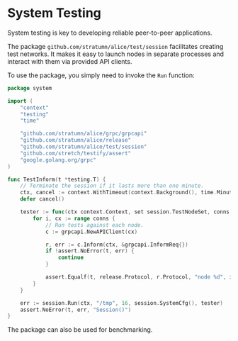 # System Testing

System testing is key to developing reliable peer-to-peer applications.

The package `github.com/stratumn/alice/test/session` facilitates creating test
networks. It makes it easy to launch nodes in separate processes and interact
with them via provided API clients.

To use the package, you simply need to invoke the `Run` function:

```go
package system

import (
	"context"
	"testing"
	"time"

	"github.com/stratumn/alice/grpc/grpcapi"
	"github.com/stratumn/alice/release"
	"github.com/stratumn/alice/test/session"
	"github.com/stretch/testify/assert"
	"google.golang.org/grpc"
)

func TestInform(t *testing.T) {
	// Terminate the session if it lasts more than one minute.
	ctx, cancel := context.WithTimeout(context.Background(), time.Minute)
	defer cancel()

	tester := func(ctx context.Context, set session.TestNodeSet, conns []*grpc.ClientConn) {
		for i, cx := range conns {
			// Run tests against each node.
			c := grpcapi.NewAPIClient(cx)

			r, err := c.Inform(ctx, &grpcapi.InformReq{})
			if !assert.NoError(t, err) {
				continue
			}

			assert.Equalf(t, release.Protocol, r.Protocol, "node %d", i)
		}
	}

	err := session.Run(ctx, "/tmp", 16, session.SystemCfg(), tester)
	assert.NoError(t, err, "Session()")
}
```

The package can also be used for benchmarking.
